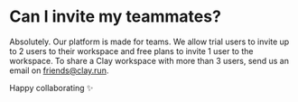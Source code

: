 # Can I invite my teammates?

Absolutely. Our platform is made for teams. We allow trial users to invite up to 2 users to their workspace and free plans to invite 1 user to the workspace. To share a Clay workspace with more than 3 users, send us an email on friends@clay.run.

Happy collaborating ✨

